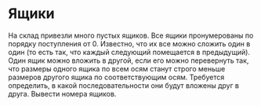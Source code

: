 # Ящики
На склад привезли много пустых ящиков. Все ящики пронумерованы по порядку поступления от 0.
Известно, что их все можно сложить один в один (то есть так, что каждый следующий помещается в предыдущий). Один ящик можно вложить в другой, если его можно перевернуть так, что размеры одного ящика по всем осям станут строго меньше размеров другого ящика по соответствующим осям.
Требуется определить, в какой последовательности они будут вложены друг в друга. Вывести номера ящиков.
